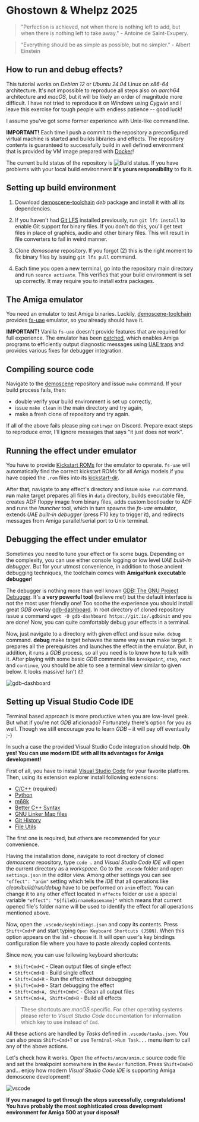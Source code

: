 # Ghostown & Whelpz 2025

> "Perfection is achieved, not when there is nothing left to add, but when
> there is nothing left to take away." - Antoine de Saint-Exupery.

> "Everything should be as simple as possible, but no simpler." - Albert Einstein

## How to run and debug effects?

This tutorial works on *Debian 12* or *Ubuntu 24.04* Linux on *x86-64*
architecture. It's not impossible to reproduce all steps also on *aarch64*
architecture and *macOS*, but it will be likely an order of magnitude more
difficult. I have not tried to reproduce it on *Windows* using *Cygwin* and I
leave this exercise for tough people with endless patience -- good luck!

I assume you've got some former experience with Unix-like command line.

**IMPORTANT!** Each time I push a commit to the repository a preconfigured
virtual machine is started and builds libraries and effects. The repository
contents is guaranteed to successfully build in well defined environment that is
provided by VM image prepared with [Docker](https://www.docker.com/)!

The current build status of the repository is
![Build status](https://github.com/cahirwpz/demoscene/actions/workflows/default.yml/badge.svg).
If you have problems with your local build environment **it's yours
responsibility** to fix it.

## Setting up build environment

1. Download [demoscene-toolchain](https://github.com/cahirwpz/demoscene-toolchain/releases/)
   *deb* package and install it with all its dependencies.

2. If you haven't had [Git LFS](https://git-lfs.github.com/) installed
   previously, run `git lfs install` to enable Git support for binary files. If
   you don't do this, you'll get text files in place of graphics, audio and other
   binary files. This will result in file converters to fail in weird manner.

3. Clone *demoscene* repository. If you forgot (2) this is the right moment to
   fix binary files by issuing `git lfs pull` command.

4. Each time you open a new terminal, go into the repository main directory and
   run `source activate`. This verifies that your build environment is set up
   correctly. It may require you to install extra packages.

## The Amiga emulator

You need an emulator to test Amiga binaries. Luckily, [demoscene-toolchain](https://github.com/cahirwpz/demoscene-toolchain)
provides [fs-uae](https://fs-uae.net) emulator, so you already should have it.

**IMPORTANT!** Vanilla `fs-uae` doesn't provide features that are
required for full experience. The emulator has been
[patched](https://github.com/cahirwpz/demoscene-toolchain/tree/master/patches),
which enables Amiga programs to efficiently output diagnostic messages using
[UAE traps](https://github.com/cahirwpz/demoscene/blob/master/include/uae.h)
and provides various fixes for debugger integration.

## Compiling source code

Navigate to the [demoscene](https://github.com/cahirwpz/demoscene) repository
and issue `make` command. If your build process fails, then:

* double verify your build environment is set up correctly,
* issue `make clean` in the main directory and try again,
* make a fresh clone of repository and try again.

If all of the above fails please ping `cahirwpz` on Discord.
Prepare exact steps to reproduce error, I'll ignore messages
that says "it just does not work".

## Running the effect under emulator

You have to provide [Kickstart ROMs](https://fs-uae.net/docs/kickstarts) for
the emulator to operate. `fs-uae` will automatically find the correct kickstart
ROMs for all Amiga models if you have copied the `.rom` files into its
[kickstart-dir](https://fs-uae.net/docs/options/kickstarts-dir).

After that, navigate to any effect's directory and issue `make run` command.
**run** make target prepares all files in `data` directory, builds executable
file, creates ADF floppy image from binary files, adds custom bootloader to ADF
and runs the *launcher* tool, which in turn spawns the *fs-uae* emulator,
extends *UAE built-in debugger* (press F10 key to trigger it), and redirects
messages from Amiga parallel/serial port to Unix terminal.

## Debugging the effect under emulator

Sometimes you need to tune your effect or fix some bugs. Depending on the
complexity, you can use either console logging or low level *UAE built-in
debugger*. But for your utmost convenience, in addition to those ancient
debugging techniques, the toolchain comes with **AmigaHunk executable
debugger**!

The debugger is nothing more than well known [GDB: The GNU Project
Debugger](https://sourceware.org/gdb/current/onlinedocs/gdb/). It's **a very
powerful tool** (believe me!) but the default interface is not the most user
friendly one! Too soothe the experience you should install great *GDB* overlay
[gdb-dashboard](https://github.com/cyrus-and/gdb-dashboard). In root directory
of cloned repository issue a command `wget -O gdb-dashboard
https://git.io/.gdbinit` and you are done! Now, you can quite comfortably debug
your effects in a terminal.

Now, just navigate to a directory with given effect and issue `make debug`
command. **debug** make target behaves the same way as **run** make target.
It prepares all the prerequisites and launches the effect in the emulator. But,
in addition, it runs a *GDB* process, so all you need is to know how to talk
with it. After playing with some basic *GDB* commands like `breakpoint`, `step`,
`next` and `continue`, you should be able to see a terminal view similar to
given below. It looks massive! Isn't it?

![gdb-dashboard](./README.gdb.png)

## Setting up Visual Studio Code IDE

Terminal based approach is more productive when you are low-level geek. But what
if you're not *GDB* aficionado? Fortunately there's option for you as well.
Though we still encourage you to learn *GDB* – it will pay off eventually ;-)

In such a case the provided Visual Studio Code integration should help.
**Oh yes! You can use modern IDE with all its advantages for Amiga
development!**

First of all, you have to install [Visual Studio
Code](https://code.visualstudio.com/download) for your favorite platform. Then,
using its extension explorer install following extensions:

- [C/C++](https://marketplace.visualstudio.com/items?itemName=ms-vscode.cpptools) (required)
- [Python](https://marketplace.visualstudio.com/items?itemName=ms-python.python)
- [m68k](https://marketplace.visualstudio.com/items?itemName=steventattersall.m68k)
- [Better C++ Syntax](https://marketplace.visualstudio.com/items?itemName=jeff-hykin.better-cpp-syntax)
- [GNU Linker Map files](https://marketplace.visualstudio.com/items?itemName=trond-snekvik.gnu-mapfiles)
- [Git History](https://marketplace.visualstudio.com/items?itemName=donjayamanne.githistory)
- [File Utils](https://marketplace.visualstudio.com/items?itemName=sleistner.vscode-fileutils)

The first one is required, but others are recommended for your convenience.

Having the installation done, navigate to root directory of cloned *demoscene*
repository, type `code .` and *Visual Studio Code IDE* will open the current
directory as a *workspace*. Go to the `.vscode` folder and open `settings.json`
in the editor view. Among other settings you can see `"effect": "anim"` setting
which tells the *IDE* that all operations like *clean/build/run/debug* have to
be performed on `anim` effect. You can change it to any other effect located
in `effects` folder or use a special variable `"effect":
"${fileDirnameBasename}"` which means that current opened file's folder name
will be used to identify the effect for all operations mentioned above.

Now, open the `.vscode/keybindings.json` and copy its contents. Press
`Shift+Cmd+P` and start typing `Open Keyboard Shortcuts (JSON)`. When this
option appears on the list - choose it. It will open user's key bindings
configuration file where you have to paste already copied contents.

Since now, you can use following keyboard shortcuts:

- `Shift+Cmd+C` - Clean output files of single effect
- `Shift+Cmd+B` - Build single effect
- `Shift+Cmd+R` - Run the effect without debugging
- `Shift+Cmd+D` - Start debugging the effect
- `Shift+Cmd+A, Shift+Cmd+C` - Clean all output files
- `Shift+Cmd+A, Shift+Cmd+B` - Build all effects

> These shortcuts are *macOS* specific. For other operating systems please
refer to *Visual Studio Code* documentation for information which key to
use instead of `Cmd`.

All these actions are handled by *Tasks* defined in `.vscode/tasks.json`. You
can also press `Shift+Cmd+T` or use `Terminal->Run Task...` menu item to call
any of the above actions.

Let's check how it works. Open the `effects/anim/anim.c` source code file
and set the breakpoint somewhere in the `Render` function. Press `Shift+Cmd+D`
and... enjoy how modern *Visual Studio Code IDE* is supporting
Amiga demoscene development!

![vscode](./README.vsc.png)

**If you managed to get through the steps successfully, congratulations! You
have probably the most sophisticated cross development environment for Amiga 500
at your disposal!**

